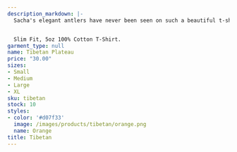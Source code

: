 ```yaml
---
description_markdown: |-
  Sacha's elegant antlers have never been seen on such a beautiful t-shirt. Wear this majestic beast and feel all your problems float away.


  Slim Fit, 5oz 100% Cotton T-Shirt.
garment_type: null
name: Tibetan Plateau
price: "30.00"
sizes:
- Small
- Medium
- Large
- XL
sku: tibetan
stock: 10
styles:
- color: '#d07f33'
  image: /images/products/tibetan/orange.png
  name: Orange
title: Tibetan
---
```

